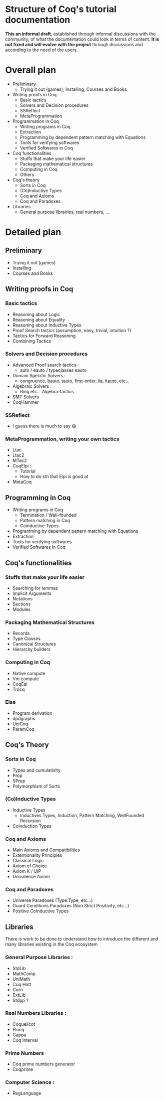 # Structure of Coq's tutorial documentation

**This an informal draft**, established through informal discussions with the community, of what the documentation could look in terms of content.
**It is not fixed and will evolve with the project** through discussions and according to the need of the users.


# Overall plan

- Preliminary
  - Trying it out (games), Installing, Courses and Books
- Writing proofs in Coq
  - Basic tactics
  - Solvers and Decision procedures
  - SSReflect
  - MetaProgrammation
- Programmation in Coq
  - Writing programs in Coq
  - Extraction
  - Programming by dependent pattern matching with Equations
  - Tools for verifying softwares
  - Verified Softwares in Coq
- Coq functionalities
  - Stuffs that make your life easier
  - Packaging mathematical structures
  - Computing in Coq
  - Others
- Coq's theory
  - Sorts in Coq
  - (Co)Inductive Types
  - Coq and Axioms
  - Coq and Paradoxes
- Libraries
  - General purpose librairies, real numbers, ...



# Detailed plan

## Preliminary
- Trying it out (games)
- Installing
- Courses and Books

## Writing proofs in Coq

### Basic tactics
- Reasoning about Logic
- Reasoning about Equality
- Reasoning about Inductive Types
- Proof Search tactics (assumption, easy, trivial, intuition ?)
- Tactics for Forward Reasoning
- Combining Tactics

### Solvers and Decision procedures
- Advanced Proof search tactics :
  - auto / eauto / typeclasses eauto
- Domain Specific Solvers :
  - congruence, bauto, tauto, first-order, lia, itauto, etc...
- Algebraic Solvers :
  - Ring etc... Algebra-tactics
- SMT Solvers
- CoqHammer

### SSReflect
- I guess there is much to say :smile:

### MetaProgrammation, writing your own tactics
- Ltac
- Ltac2
- MTac2
- CoqElpi :
  - Tutorial
  - How to do sth that Elpi is good at
- MetaCoq


## Programming in Coq
- Writing programs in Coq
  - Termination / Well-founded
  - Pattern matching in Coq
  - Coinductive Types
- Programming by dependent pattern matching with Equations
- Extraction
- Tools for verifying softwares
- Verified Softwares in Coq


## Coq's functionalities

### Stuffs that make your life easier
- Searching for lemmas
- Implicit Arguments
- Notations
- Sections
- Modules

### Packaging Mathematical Structures
- Records
- Type Classes
- Canonical Structures
- Hierarchy builders

### Computing in Coq
- Native compute
- Vm compute
- CoqEal
- Trocq

### Else
- Program derivation
- dpdgraphs
- UniCoq
- ParamCoq


## Coq's Theory

### Sorts in Coq
- Types and cumulativity
- Prop
- SProp
- Polymorphism of Sorts

### (Co)Inductive Types
- Inductive Types
  - Inductives Types, Induction, Pattern Matching, WellFounded Recursion
- Coinduction Types

### Coq and Axioms
- Main Axioms and Compatibilities
- Extentionality Principles
- Classical Logic
- Axiom of Choice
- Axiom K / UIP
- Univalence Axiom

### Coq and Paradoxes
- Universe Paradoxes (Type:Type, etc...)
- Guard Conditions Paradoxes (Non Strict Positivity, etc...)
- Positive CoInductive Types



## Libraries

There is work to be done to understand how to introduce the different and many libraries existing in the Coq ecosystem


### General Purpose Libraries :
- StdLib
- MathComp
- UniMath
- Coq Hott
- Corn
- ExtLib
- Stdpp ?

### Real Numbers Libraries :
- Coquelicot
- Flocq
- Gappa
- Coq Interval

### Prime Numbers
- Coq prime numbers generator
- Coqprime

### Computer Science :
- RegLanguage

